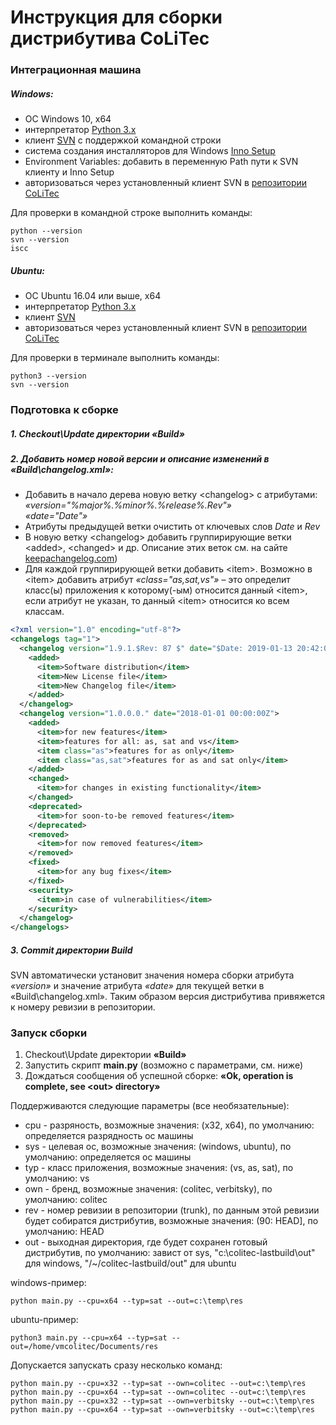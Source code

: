 # Инструкция для сборки дистрибутива CoLiTec

### Интеграционная машина

##### Windows:
- ОС Windows 10, x64
- интерпретатор [Python 3.x](https://www.python.org)
- клиент [SVN](https://tortoisesvn.net) с поддержкой командной строки
- система создания инсталляторов для Windows [Inno Setup](http://www.jrsoftware.org/isdl.php#stable)
- Environment Variables: добавить в переменную Path пути к SVN клиенту и Inno Setup
- авторизоваться через установленный клиент SVN в [репозитории CoLiTec](https://subversion.assembla.com/svn/colitecclosed.clt/trunk)

Для проверки в командной строке выполнить команды:
```posh
python --version
svn --version
iscc
```

##### Ubuntu:
- ОС Ubuntu 16.04 или выше, x64  
- интерпретатор [Python 3.x](https://www.python.org)
- клиент [SVN](https://subversion.apache.org)
- авторизоваться через установленный клиент SVN в [репозитории CoLiTec](https://subversion.assembla.com/svn/colitecclosed.clt/trunk)

Для проверки в терминале выполнить команды:
```posh
python3 --version
svn --version
```

### Подготовка к сборке

##### 1. Checkout\Update директории «Build»

##### 2. Добавить номер новой версии и описание изменений в «Build\changelog.xml»:
- Добавить в начало дерева новую ветку \<changelog\> с атрибутами:<br/>
*«version="%major%.%minor%.%release%.$Rev$"»*<br/>
*«date="$Date$"»*
- Атрибуты предыдущей ветки очистить от ключевых слов *$Date$* и *$Rev$*
- В новую ветку \<changelog\> добавить группирирующие ветки \<added\>, \<changed\> и др. Описание этих веток см. на сайте [keepachangelog.com](https://keepachangelog.com))
- Для каждой группирирующей ветки добавить \<item\>. Возможно в \<item\> добавить атрибут *«class="as,sat,vs"»* – это  определит класс(ы) приложения к которому(-ым) относится данный \<item\>, если атрибут не указан, то данный \<item\> относится ко всем классам.
```xml
<?xml version="1.0" encoding="utf-8"?>
<changelogs tag="1">
  <changelog version="1.9.1.$Rev: 87 $" date="$Date: 2019-01-13 20:42:08Z $">
    <added>
      <item>Software distribution</item>
      <item>New License file</item>
      <item>New Changelog file</item>
    </added> 
  </changelog>
  <changelog version="1.0.0.0." date="2018-01-01 00:00:00Z">
    <added>
      <item>for new features</item>
      <item>features for all: as, sat and vs</item>
      <item class="as">features for as only</item>
      <item class="as,sat">features for as and sat only</item>
    </added>   
    <changed>
      <item>for changes in existing functionality</item>
    </changed> 
    <deprecated>
      <item>for soon-to-be removed features</item>
    </deprecated>   
    <removed>
      <item>for now removed features</item>
    </removed>
    <fixed>
      <item>for any bug fixes</item>
    </fixed> 
    <security>
      <item>in case of vulnerabilities</item>
    </security>   
  </changelog>
</changelogs>
```
##### 3. Commit директории Build
SVN автоматически установит значения номера сборки атрибута *«version»* и значение атрибута *«date»* для текущей ветки в «Build\changelog.xml». Таким образом версия дистрибутива привяжется к номеру ревизии в репозитории.

### Запуск сборки
1. Checkout\Update директории **«Build»**
2. Запустить скрипт **main.py** (возможно с параметрами, см. ниже)
3. Дождаться сообщения об успешной сборке: **«Ok, operation is complete, see \<out\> directory»**

Поддерживаются следующие параметры (все необязательные):
- cpu - разряность, возможные значения: (x32, x64), по умолчанию: определяется разрядность ос машины
- sys - целевая ос, возможные значения: (windows, ubuntu), по умолчанию: определяется ос машины
- typ - класс приложения, возможные значения: (vs, as, sat), по умолчанию: vs
- own - бренд, возможные значения: (colitec, verbitsky), по умолчанию: colitec
- rev - номер ревизии в репозитории (trunk), по данным этой ревизии будет собиратся дистрибутив, возможные значения: (90: HEAD], по умолчанию: HEAD
- out - выходная директория, где будет сохранен готовый дистрибутив, по умолчанию: завист от sys, "с:\colitec-lastbuild\out" для windows, "/~/colitec-lastbuild/out" для ubuntu

windows-пример:
```
python main.py --cpu=x64 --typ=sat --out=c:\temp\res
```

ubuntu-пример:
```
python3 main.py --cpu=x64 --typ=sat --out=/home/vmcolitec/Documents/res
```

Допускается запускать сразу несколько команд:
```
python main.py --cpu=x32 --typ=sat --own=colitec --out=c:\temp\res
python main.py --cpu=x64 --typ=sat --own=colitec --out=c:\temp\res
python main.py --cpu=x32 --typ=sat --own=verbitsky --out=c:\temp\res
python main.py --cpu=x64 --typ=sat --own=verbitsky --out=c:\temp\res
```
